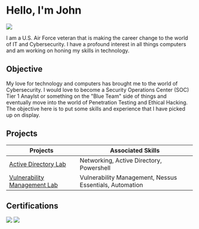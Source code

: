 # Hello, I'm John
<a href="https://linkedin.com/in/john-hibar"><img src="https://img.shields.io/badge/-LinkedIn-0072b1?&style=for-the-badge&logo=linkedin&logoColor=white" /></a>

I am a U.S. Air Force veteran that is making the career change to the world of IT and Cybersecurity. I have a profound interest in all things computers and am working on honing my skills in technology.

## Objective

My love for technology and computers has brought me to the world of Cybersecurity. I would love to become a Security Operations Center (SOC) Tier 1 Anaylst or something on the "Blue Team" side of things and eventually move into the world of Penetration Testing and Ethical Hacking. The objective here is to put some skills and experience that I have picked up on display.

## Projects
|             Projects                      |               Associated Skills            |
|-----------------------------------------------|----------------------------|
| <a href="https://github.com/JHibar/ActiveDirectory">Active Directory Lab</a> | Networking, Active Directory, Powershell |
| <a href="https://github.com/JHibar/VulnerabilityManagement">Vulnerability Management Lab</a> | Vulnerability Management, Nessus Essentials, Automation |


## Certifications

<img src="https://img.shields.io/badge/-Security%2B-FF0000?&style=for-the-badge&logo=CompTIA&logoColor=white" />
<img src="https://img.shields.io/badge/-Google%20Cybersecurity%20Professional-4285F4?&style=for-the-badge&logo=Google&logoColor=white" />
